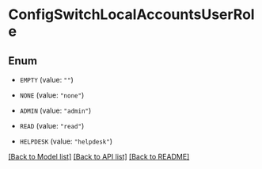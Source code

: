 # ConfigSwitchLocalAccountsUserRole

## Enum


* `EMPTY` (value: `""`)

* `NONE` (value: `"none"`)

* `ADMIN` (value: `"admin"`)

* `READ` (value: `"read"`)

* `HELPDESK` (value: `"helpdesk"`)


[[Back to Model list]](../README.md#documentation-for-models) [[Back to API list]](../README.md#documentation-for-api-endpoints) [[Back to README]](../README.md)


